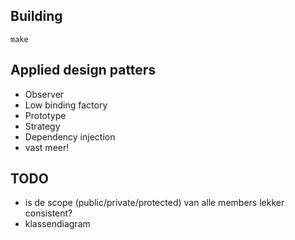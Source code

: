 ## Building

```
make
```

## Applied design patters

- Observer
- Low binding factory
- Prototype
- Strategy
- Dependency injection
- vast meer!

## TODO

- is de scope (public/private/protected) van alle members lekker
  consistent?
- klassendiagram


